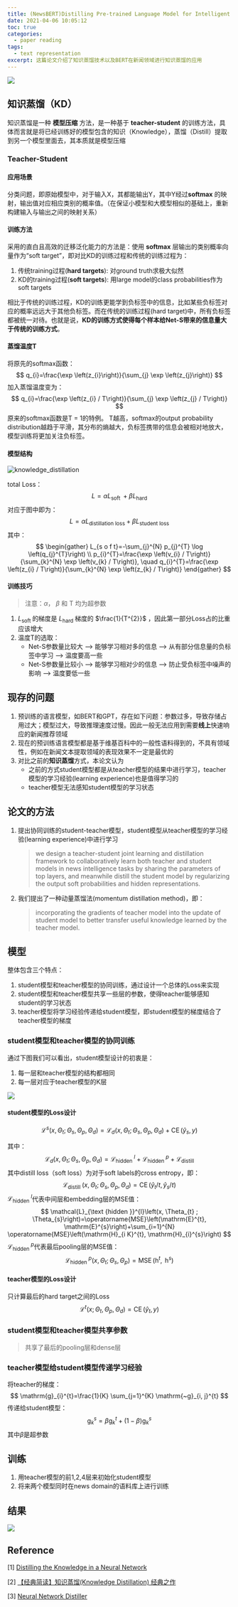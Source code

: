```yaml
---
title: (NewsBERT)Distilling Pre-trained Language Model for Intelligent News Application 论文笔记
date: 2021-04-06 10:05:12
toc: true
categories:
  - paper reading
tags:
  - text representation
excerpt: 这篇论文介绍了知识蒸馏技术以及BERT在新闻领域进行知识蒸馏的应用
---
```


![](https://gitblog-1302688916.cos.ap-beijing.myqcloud.com/cs224n/202104/06/101916-216194.png)




## 知识蒸馏（KD）

知识蒸馏是一种 **模型压缩** 方法，是一种基于 **teacher-student** 的训练方法，具体而言就是将已经训练好的模型包含的知识（Knowledge），蒸馏（Distill）提取到另一个模型里面去，其本质就是模型压缩

### Teacher-Student

#### 应用场景

分类问题，即原始模型中，对于输入X，其都能输出Y，其中Y经过**softmax** 的映射，输出值对应相应类别的概率值。（在保证小模型和大模型相似的基础上，重新构建输入与输出之间的映射关系）



#### 训练方法

采用的直白且高效的迁移泛化能力的方法是：使用 **softmax** 层输出的类别概率向量作为“soft target”，即对比KD的训练过程和传统的训练过程为：

1.  传统training过程(**hard targets**): 对ground truth求极大似然
2.  KD的training过程(**soft targets**): 用large model的class probabilities作为soft targets

相比于传统的训练过程，KD的训练更能学到负标签中的信息，比如某些负标签对应的概率远远大于其他负标签。而在传统的训练过程(hard target)中，所有负标签都被统一对待。也就是说，**KD的训练方式使得每个样本给Net-S带来的信息量大于传统的训练方式**。



#### 蒸馏温度T

将原先的softmax函数：
$$
q_{i}=\frac{\exp \left(z_{i}\right)}{\sum_{j} \exp \left(z_{j}\right)}
$$
加入蒸馏温度变为：
$$
q_{i}=\frac{\exp \left(z_{i} / T\right)}{\sum_{j} \exp \left(z_{j} / T\right)}
$$
原来的softmax函数是T = 1的特例。 T越高，softmax的output probability distribution越趋于平滑，其分布的熵越大，负标签携带的信息会被相对地放大，模型训练将更加关注负标签。



#### 模型结构

![knowledge_distillation](https://gitblog-1302688916.cos.ap-beijing.myqcloud.com/cs224n/202104/07/123317-197196.png)

total Loss：
$$
L=\alpha L_{\text {soft }}+\beta L_{\text {hard }}
$$
对应于图中即为：
$$
L=\alpha L_{\text {distillation loss}} + \beta L_{\text {student loss}}
$$
其中：
$$
\begin{gather}
L_{s o f t}=-\sum_{j}^{N} p_{j}^{T} \log \left(q_{j}^{T}\right) \\
p_{i}^{T}=\frac{\exp \left(v_{i} / T\right)}{\sum_{k}^{N} \exp \left(v_{k} / T\right)}, \quad  q_{i}^{T}=\frac{\exp \left(z_{i} / T\right)}{\sum_{k}^{N} \exp \left(z_{k} / T\right)}
\end{gather}
$$

#### 训练技巧

>   注意：$\alpha$， $\beta$ 和 T 均为超参数

1.  $L_{\text {soft }}$的梯度是 $L_{\text {hard }}$ 梯度的 $\frac{1}{T^{2}}$ ，因此第一部分Loss占的比重应该增大
2.  温度T的选取：
    -   Net-S参数量比较大 --> 能够学习相对多的信息 --> 从有部分信息量的负标签中学习 --> 温度要高一些
    -   Net-S参数量比较小 --> 能够学习相对少的信息 --> 防止受负标签中噪声的影响 --> 温度要低一些



## 现存的问题

1.  预训练的语言模型，如BERT和GPT，存在如下问题：参数过多，导致存储占用过大；模型过大，导致推理速度过慢。因此一般无法应用到需要**线上**快速响应的新闻推荐领域
2.  现在的预训练语言模型都是基于维基百科中的一般性语料得到的，不具有领域性，例如在新闻文本提取领域的表现效果不一定是最优的
3.  对比之前的**知识蒸馏**方式，本论文认为
    -   之前的方式student模型都是从teacher模型的结果中进行学习，teacher模型的学习经验(learning experience)也是值得学习的
    -   teacher模型无法感知student模型的学习状态



## 论文的方法

1.  提出协同训练的student-teacher模型，student模型从teacher模型的学习经验(learning experience)中进行学习

    >   we design a teacher-student joint learning  and distillation framework to collaboratively learn both teacher and student models in news intelligence tasks by sharing the parameters of top layers, and meanwhile distill the student model by regularizing the output soft probabilities and hidden representations.

2.  我们提出了一种动量蒸馏法(momentum distillation method)，即：

    >   incorporating the gradients of teacher model into the update of student model to better transfer useful knowledge learned by the teacher model. 



## 模型

整体包含三个特点：

1.  student模型和teacher模型的协同训练，通过设计一个总体的Loss来实现
2.  student模型和teacher模型共享一些层的参数，使得teacher能够感知student的学习状态
3.  teacher模型将学习经验传递给student模型，即student模型的梯度结合了teacher模型的梯度

### student模型和teacher模型的协同训练

通过下图我们可以看出，student模型设计的初衷是：

1.  每一层和teacher模型的结构都相同
2.  每一层对应于teacher模型的K层

![](https://gitblog-1302688916.cos.ap-beijing.myqcloud.com/cs224n/202104/08/101432-864789.png)

#### student模型的Loss设计

$$
\mathcal{L}^{s}\left(x, \Theta_{t} ; \Theta_{s}, \Theta_{p}, \Theta_{d}\right)=\mathcal{L}_{d}\left(x, \Theta_{t} ; \Theta_{s}, \Theta_{p}, \Theta_{d}\right)+\operatorname{CE}\left(\hat{y}_{s}, y\right)
$$

其中：
$$
\mathcal{L}_{d}\left(x, \Theta_{t} ; \Theta_{s}, \Theta_{p}, \Theta_{d}\right)=\mathcal{L}_{\text {hidden }}^{l}+\mathcal{L}_{\text {hidden }}^{p}+\mathcal{L}_{\text {distill }}
$$
其中distill loss（soft loss）为对于soft labels的cross entropy，即：
$$
\mathcal{L}_{\text {distill }}\left(x, \Theta_{t} ; \Theta_{s}, \Theta_{p}, \Theta_{d}\right)=\operatorname{CE}\left(\hat{y}_{t} / t, \hat{y}_{s} / t\right)
$$
$\mathcal{L}_{\text {hidden }}^{l}$代表中间层和embedding层的MSE值：
$$
\mathcal{L}_{\text {hidden }}^{l}\left(x, \Theta_{t} ; \Theta_{s}\right)=\operatorname{MSE}\left(\mathrm{E}^{t}, \mathrm{E}^{s}\right)+\sum_{i=1}^{N} \operatorname{MSE}\left(\mathrm{H}_{i K}^{t}, \mathrm{H}_{i}^{s}\right)
$$
$\mathcal{L}_{\text {hidden }}^{p}$代表最后pooling层的MSE值：
$$
\mathcal{L}_{\text {hidden }}^{p}\left(x, \Theta_{t} ; \Theta_{s}, \Theta_{p}\right)=\operatorname{MSE}\left(\mathrm{h}^{t}, \mathrm{~h}^{s}\right)
$$

#### teacher模型的Loss设计

只计算最后的hard target之间的Loss
$$
\mathcal{L}^{t}\left(x ; \Theta_{t}, \Theta_{p}, \Theta_{d}\right)=\operatorname{CE}\left(\hat{y}_{t}, y\right)
$$


### student模型和teacher模型共享参数

>   共享了最后的pooling层和dense层



### teacher模型给student模型传递学习经验

将teacher的梯度：
$$
\mathrm{g}_{i}^{t}=\frac{1}{K} \sum_{j=1}^{K} \mathrm{~g}_{i, j}^{t}
$$
传递给student模型：
$$
\mathrm{g}_{k}^{s}=\beta \mathrm{g}_{k}^{t}+(1-\beta) \mathrm{g}_{k}^{s}
$$
其中$\beta$是超参数



## 训练

1.  用teacher模型的前1,2,4层来初始化student模型
2.  将来两个模型同时在news domain的语料库上进行训练



## 结果

![](https://gitblog-1302688916.cos.ap-beijing.myqcloud.com/cs224n/202104/08/103808-780482.png)



## Reference

[1] [Distilling the Knowledge in a Neural Network](https://arxiv.org/pdf/1503.02531.pdf)

[2] [【经典简读】知识蒸馏(Knowledge Distillation) 经典之作](https://zhuanlan.zhihu.com/p/102038521)

[3] [Neural Network Distiller](https://intellabs.github.io/distiller/index.html)

